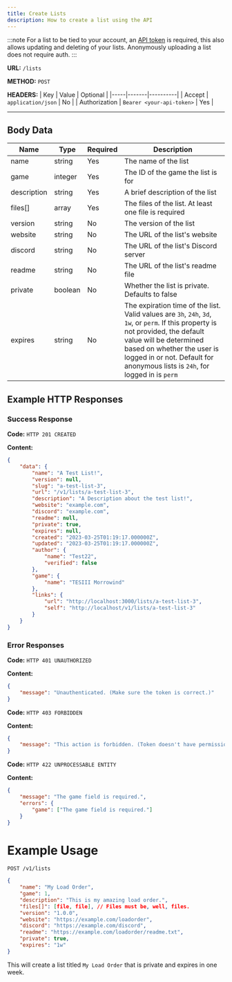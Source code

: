 ```yaml
---
title: Create Lists
description: How to create a list using the API
---
```


:::note
For a list to be tied to your account, an [API token](/basics/authentication) is required, this also allows updating and deleting of your lists. Anonymously uploading a list does not require auth.
:::

**URL:** `/lists`

**METHOD:** `POST`

**HEADERS:**
| Key | Value | Optional |
|-----|-------|----------|
| Accept | `application/json` | No |
| Authorization | `Bearer <your-api-token>` | Yes |

---

## Body Data

| Name        | Type    | Required | Description                                                                                                                                                                                                                                                               |
| ----------- | ------- | -------- | ------------------------------------------------------------------------------------------------------------------------------------------------------------------------------------------------------------------------------------------------------------------------- |
| name        | string  | Yes      | The name of the list                                                                                                                                                                                                                                                      |
| game        | integer | Yes      | The ID of the game the list is for                                                                                                                                                                                                                                        |
| description | string  | Yes      | A brief description of the list                                                                                                                                                                                                                                           |
| files[]     | array   | Yes      | The files of the list. At least one file is required                                                                                                                                                                                                                      |
| version     | string  | No       | The version of the list                                                                                                                                                                                                                                                   |
| website     | string  | No       | The URL of the list's website                                                                                                                                                                                                                                             |
| discord     | string  | No       | The URL of the list's Discord server                                                                                                                                                                                                                                      |
| readme      | string  | No       | The URL of the list's readme file                                                                                                                                                                                                                                         |
| private     | boolean | No       | Whether the list is private. Defaults to false                                                                                                                                                                                                                            |
| expires     | string  | No       | The expiration time of the list. Valid values are `3h`, `24h`, `3d`, `1w`, or `perm`. If this property is not provided, the default value will be determined based on whether the user is logged in or not. Default for anonymous lists is `24h`, for logged in is `perm` |

## Example HTTP Responses

### Success Response

**Code:** `HTTP 201 CREATED`

**Content:**

```json
{
    "data": {
        "name": "A Test List!",
        "version": null,
        "slug": "a-test-list-3",
        "url": "/v1/lists/a-test-list-3",
        "description": "A Description about the test list!",
        "website": "example.com",
        "discord": "example.com",
        "readme": null,
        "private": true,
        "expires": null,
        "created": "2023-03-25T01:19:17.000000Z",
        "updated": "2023-03-25T01:19:17.000000Z",
        "author": {
            "name": "Test22",
            "verified": false
        },
        "game": {
            "name": "TESIII Morrowind"
        },
        "links": {
            "url": "http://localhost:3000/lists/a-test-list-3",
            "self": "http://localhost/v1/lists/a-test-list-3"
        }
    }
}
```

### Error Responses

**Code:** `HTTP 401 UNAUTHORIZED`

**Content:**

```json
{
    "message": "Unauthenticated. (Make sure the token is correct.)"
}
```

**Code:** `HTTP 403 FORBIDDEN`

**Content:**

```json
{
    "message": "This action is forbidden. (Token doesn't have permission for this action.)"
}
```

**Code:** `HTTP 422 UNPROCESSABLE ENTITY`

**Content:**

```json
{
    "message": "The game field is required.",
    "errors": {
        "game": ["The game field is required."]
    }
}
```

# Example Usage

`POST /v1/lists`

```json
{
    "name": "My Load Order",
    "game": 1,
    "description": "This is my amazing load order.",
    "files[]": [file, file], // Files must be, well, files.
    "version": "1.0.0",
    "website": "https://example.com/loadorder",
    "discord": "https://example.com/discord",
    "readme": "https://example.com/loadorder/readme.txt",
    "private": true,
    "expires": "1w"
}

```

This will create a list titled `My Load Order` that is private and expires in one week.
